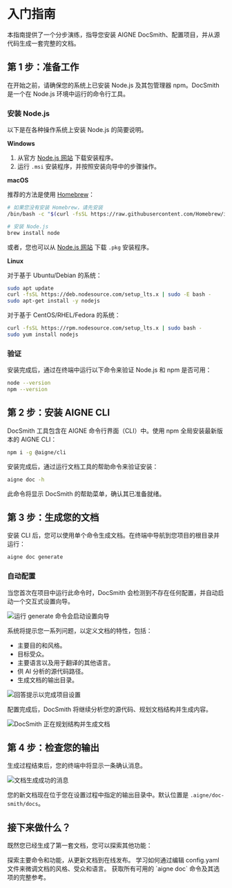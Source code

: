 # 入门指南

本指南提供了一个分步演练，指导您安装 AIGNE DocSmith、配置项目，并从源代码生成一套完整的文档。

## 第 1 步：准备工作

在开始之前，请确保您的系统上已安装 Node.js 及其包管理器 npm。DocSmith 是一个在 Node.js 环境中运行的命令行工具。

### 安装 Node.js

以下是在各种操作系统上安装 Node.js 的简要说明。

**Windows**
1.  从官方 [Node.js 网站](https://nodejs.org/) 下载安装程序。
2.  运行 `.msi` 安装程序，并按照安装向导中的步骤操作。

**macOS**

推荐的方法是使用 [Homebrew](https://brew.sh/)：

```bash Terminal icon=lucide:apple
# 如果您没有安装 Homebrew，请先安装
/bin/bash -c "$(curl -fsSL https://raw.githubusercontent.com/Homebrew/install/HEAD/install.sh)"

# 安装 Node.js
brew install node
```

或者，您也可以从 [Node.js 网站](https://nodejs.org/) 下载 `.pkg` 安装程序。

**Linux**

对于基于 Ubuntu/Debian 的系统：

```bash Terminal icon=lucide:laptop
sudo apt update
curl -fsSL https://deb.nodesource.com/setup_lts.x | sudo -E bash -
sudo apt-get install -y nodejs
```

对于基于 CentOS/RHEL/Fedora 的系统：

```bash Terminal icon=lucide:laptop
curl -fsSL https://rpm.nodesource.com/setup_lts.x | sudo bash -
sudo yum install nodejs
```

### 验证

安装完成后，通过在终端中运行以下命令来验证 Node.js 和 npm 是否可用：

```bash Terminal
node --version
npm --version
```

## 第 2 步：安装 AIGNE CLI

DocSmith 工具包含在 AIGNE 命令行界面（CLI）中。使用 npm 全局安装最新版本的 AIGNE CLI：

```bash Terminal icon=logos:npm
npm i -g @aigne/cli
```

安装完成后，通过运行文档工具的帮助命令来验证安装：

```bash Terminal
aigne doc -h
```

此命令将显示 DocSmith 的帮助菜单，确认其已准备就绪。

## 第 3 步：生成您的文档

安装 CLI 后，您可以使用单个命令生成文档。在终端中导航到您项目的根目录并运行：

```bash Terminal icon=lucide:sparkles
aigne doc generate
```

### 自动配置

当您首次在项目中运行此命令时，DocSmith 会检测到不存在任何配置，并自动启动一个交互式设置向导。

![运行 generate 命令会启动设置向导](https://docsmith.aigne.io/image-bin/uploads/0c45a32667c5250e54194a61d9495965.png)

系统将提示您一系列问题，以定义文档的特性，包括：

- 主要目的和风格。
- 目标受众。
- 主要语言以及用于翻译的其他语言。
- 供 AI 分析的源代码路径。
- 生成文档的输出目录。

![回答提示以完成项目设置](https://docsmith.aigne.io/image-bin/uploads/fbedbfa256036ad6375a6c18047a75ad.png)

配置完成后，DocSmith 将继续分析您的源代码、规划文档结构并生成内容。

![DocSmith 正在规划结构并生成文档](https://docsmith.aigne.io/image-bin/uploads/d0766c19380a02eb8a6f8ce86a838849.png)

## 第 4 步：检查您的输出

生成过程结束后，您的终端中将显示一条确认消息。

![文档生成成功的消息](https://docsmith.aigne.io/image-bin/uploads/0967443611408ad9d0042793d590b8fd.png)

您的新文档现在位于您在设置过程中指定的输出目录中。默认位置是 `.aigne/doc-smith/docs`。

## 接下来做什么？

既然您已经生成了第一套文档，您可以探索其他功能：

<x-cards>
  <x-card data-title="核心功能" data-icon="lucide:box" data-href="/features">
    探索主要命令和功能，从更新文档到在线发布。
  </x-card>
  <x-card data-title="配置指南" data-icon="lucide:settings" data-href="/configuration">
    学习如何通过编辑 config.yaml 文件来微调文档的风格、受众和语言。
  </x-card>
  <x-card data-title="CLI 命令参考" data-icon="lucide:terminal" data-href="/cli-reference">
    获取所有可用的 `aigne doc` 命令及其选项的完整参考。
  </x-card>
</x-cards>